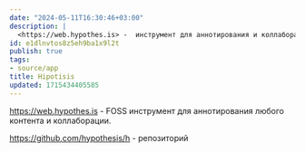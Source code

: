 ```yaml
---
date: "2024-05-11T16:30:46+03:00"
description: |
  <https://web.hypothes.is> -  инструмент для аннотирования и коллаборации
id: e1dlnvtos8z5eh9ba1x9l2t
publish: true
tags:
- source/app
title: Hipotisis
updated: 1715434405585
---
```

<https://web.hypothes.is> - FOSS инструмент для аннотирования любого контента и коллаборации.

 <https://github.com/hypothesis/h> - репозиторий